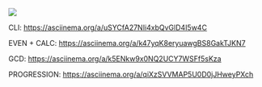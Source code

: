 <a href="https://codeclimate.com/github/NikitaRepeat/hexlet-java/maintainability"><img src="https://api.codeclimate.com/v1/badges/2d9f8b4c61a7d0c05365/maintainability" /></a>

CLI: https://asciinema.org/a/uSYCfA27NIi4xbQvGlD4I5w4C

EVEN + CALC: https://asciinema.org/a/k47yqK8eryuawgBS8GakTJKN7

GCD: https://asciinema.org/a/k5ENkw9x0NQ2UCY7WSFf5sKza

PROGRESSION: https://asciinema.org/a/qiXzSVVMAP5U0D0jJHweyPXch
